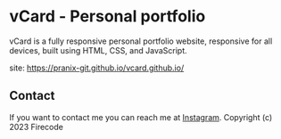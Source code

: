 # vCard - Personal portfolio

vCard is a fully responsive personal portfolio website, responsive for all devices, built using HTML, CSS, and JavaScript.

site: https://pranix-git.github.io/vcard.github.io/

## Contact

If you want to contact me you can reach me at [Instagram](https://www.instagram.com/not_pranix/).
Copyright (c) 2023 Firecode

